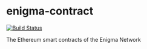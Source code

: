 # enigma-contract

[![Build Status](https://travis-ci.com/enigmampc/enigma-contract.svg?token=cNBBjbVVEGszuAJUokFT&branch=develop)](https://travis-ci.com/enigmampc/enigma-contract)

The Ethereum smart contracts of the Enigma Network
